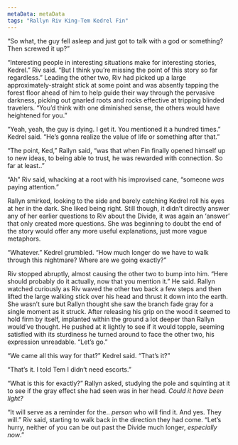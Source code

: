 ```yaml
---
metaData: metaData
tags: "Rallyn Riv King-Tem Kedrel Fin"
---
```


“So what, the guy fell asleep and just got to talk with a god or something? Then screwed it up?”

“Interesting people in interesting situations make for interesting stories, Kedrel.” Riv said. “But I think you’re missing the point of this story so far regardless.” Leading the other two, Riv had picked up a large approximately-straight stick at some point and was absently tapping the forest floor ahead of him to help guide their way through the pervasive darkness, picking out gnarled roots and rocks effective at tripping blinded travelers. “You’d think with one diminished sense, the others would have heightened for you.”

“Yeah, yeah, the guy is dying. I get it. You mentioned it a hundred times.” Kedrel said. “He’s gonna realize the value of life or something after that.” 

“The point, Ked,” Rallyn said, “was that when Fin finally opened himself up to new ideas, to being able to trust, he was rewarded with connection. So far at least..”

“Ah” Riv said, whacking at a root with his improvised cane, “someone *was* paying attention.”

Rallyn smirked, looking to the side and barely catching Kedrel roll his eyes at her in the dark. She liked being right. Still though, it didn’t directly answer any of her earlier questions to Riv about the Divide, it was again an ‘answer’ that only created more questions. She was beginning to doubt the end of the story would offer any more useful explanations, just more vague metaphors.

“Whatever.” Kedrel grumbled. “How much longer do we have to walk through this nightmare? Where are we going exactly?”

Riv stopped abruptly, almost causing the other two to bump into him. “Here should probably do it actually, now that you mention it.” He said. Rallyn watched curiously as Riv waved the other two back a few steps and then lifted the large walking stick over his head and thrust it down into the earth. She wasn’t sure but Rallyn thought she saw the branch fade gray for a single moment as it struck. After releasing his grip on the wood it seemed to hold firm by itself, implanted within the ground a lot deeper than Rallyn would’ve thought. He pushed at it lightly to see if it would topple, seeming satisfied with its sturdiness he turned around to face the other two, his expression unreadable. “Let’s go.”

“We came all this way for that?” Kedrel said. “That’s it?”

“That’s it. I told Tem I didn’t need escorts.”

“What is this for exactly?” Rallyn asked, studying the pole and squinting at it to see if the gray effect she had seen was in her head. *Could it have been light?*

“It will serve as a reminder for the.. *person* who will find it. And yes. They will.” Riv said, starting to walk back in the direction they had come. “Let’s hurry, neither of you can be out past the Divide much longer, *especially now*.”